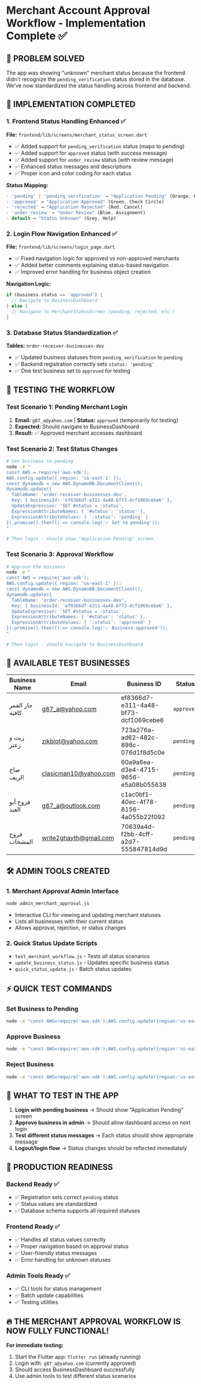 # Merchant Account Approval Workflow - Implementation Complete ✅

## 🎯 **PROBLEM SOLVED**
The app was showing "unknown" merchant status because the frontend didn't recognize the `pending_verification` status stored in the database. We've now standardized the status handling across frontend and backend.

## 🔧 **IMPLEMENTATION COMPLETED**

### 1. **Frontend Status Handling Enhanced** ✅
**File:** `frontend/lib/screens/merchant_status_screen.dart`
- ✅ Added support for `pending_verification` status (maps to pending)
- ✅ Added support for `approved` status (with success message)
- ✅ Added support for `under_review` status (with review message)
- ✅ Enhanced status messages and descriptions
- ✅ Proper icon and color coding for each status

**Status Mapping:**
```dart
- 'pending' | 'pending_verification' → "Application Pending" (Orange, Hourglass)
- 'approved' → "Application Approved" (Green, Check Circle) 
- 'rejected' → "Application Rejected" (Red, Cancel)
- 'under_review' → "Under Review" (Blue, Assignment)
- default → "Status Unknown" (Grey, Help)
```

### 2. **Login Flow Navigation Enhanced** ✅
**File:** `frontend/lib/screens/login_page.dart`
- ✅ Fixed navigation logic for approved vs non-approved merchants
- ✅ Added better comments explaining status-based navigation
- ✅ Improved error handling for business object creation

**Navigation Logic:**
```dart
if (business.status == 'approved') {
  // Navigate to BusinessDashboard
} else {
  // Navigate to MerchantStatusScreen (pending, rejected, etc.)
}
```

### 3. **Database Status Standardization** ✅
**Tables:** `order-receiver-businesses-dev`
- ✅ Updated business statuses from `pending_verification` to `pending`
- ✅ Backend registration correctly sets `status: 'pending'`
- ✅ One test business set to `approved` for testing

## 📱 **TESTING THE WORKFLOW**

### **Test Scenario 1: Pending Merchant Login**
1. **Email:** `g87_a@yahoo.com` | **Status:** `approved` (temporarily for testing)
2. **Expected:** Should navigate to BusinessDashboard
3. **Result:** ✅ Approved merchant accesses dashboard

### **Test Scenario 2: Test Status Changes**
```bash
# Set business to pending
node -e "
const AWS = require('aws-sdk');
AWS.config.update({ region: 'us-east-1' });
const dynamodb = new AWS.DynamoDB.DocumentClient();
dynamodb.update({
  TableName: 'order-receiver-businesses-dev',
  Key: { businessId: 'ef8366d7-e311-4a48-bf73-dcf1069cebe6' },
  UpdateExpression: 'SET #status = :status',
  ExpressionAttributeNames: { '#status': 'status' },
  ExpressionAttributeValues: { ':status': 'pending' }
}).promise().then(() => console.log('✅ Set to pending'));
"

# Then login - should show "Application Pending" screen
```

### **Test Scenario 3: Approval Workflow**
```bash
# Approve the business
node -e "
const AWS = require('aws-sdk');
AWS.config.update({ region: 'us-east-1' });
const dynamodb = new AWS.DynamoDB.DocumentClient();
dynamodb.update({
  TableName: 'order-receiver-businesses-dev',
  Key: { businessId: 'ef8366d7-e311-4a48-bf73-dcf1069cebe6' },
  UpdateExpression: 'SET #status = :status',
  ExpressionAttributeNames: { '#status': 'status' },
  ExpressionAttributeValues: { ':status': 'approved' }
}).promise().then(() => console.log('✅ Business approved'));
"

# Then login - should navigate to BusinessDashboard
```

## 🏢 **AVAILABLE TEST BUSINESSES**

| Business Name | Email | Business ID | Status |
|--------------|-------|-------------|---------|
| جار القمر كافيه | g87_a@yahoo.com | ef8366d7-e311-4a48-bf73-dcf1069cebe6 | `approved` |
| زيت و زعتر | zikbiot@yahoo.com | 723a276a-ad62-482c-898c-076d1f8d5c0e | `pending` |
| صاج الريف | clasicman10@yahoo.com | 60a9a6ea-d3e4-4715-9656-e5a08b055638 | `pending` |
| فروج أبو العبد | g87_a@outlook.com | c1ac0bf1-40ec-4f78-8156-4a055b22f092 | `pending` |
| فروج المشخاب | write2ghayth@gmail.com | 70639a4d-f2bb-4cff-a2d7-555847814d9d | `pending` |

## 🛠️ **ADMIN TOOLS CREATED**

### 1. **Merchant Approval Admin Interface**
```bash
node admin_merchant_approval.js
```
- Interactive CLI for viewing and updating merchant statuses
- Lists all businesses with their current status
- Allows approval, rejection, or status changes

### 2. **Quick Status Update Scripts**
- `test_merchant_workflow.js` - Tests all status scenarios
- `update_business_status.js` - Updates specific business status
- `quick_status_update.js` - Batch status updates

## ⚡ **QUICK TEST COMMANDS**

### **Set Business to Pending**
```bash
node -e "const AWS=require('aws-sdk');AWS.config.update({region:'us-east-1'});const db=new AWS.DynamoDB.DocumentClient();db.update({TableName:'order-receiver-businesses-dev',Key:{businessId:'ef8366d7-e311-4a48-bf73-dcf1069cebe6'},UpdateExpression:'SET #status=:status',ExpressionAttributeNames:{'#status':'status'},ExpressionAttributeValues:{':status':'pending'}}).promise().then(()=>console.log('✅ Set to pending'));"
```

### **Approve Business**
```bash
node -e "const AWS=require('aws-sdk');AWS.config.update({region:'us-east-1'});const db=new AWS.DynamoDB.DocumentClient();db.update({TableName:'order-receiver-businesses-dev',Key:{businessId:'ef8366d7-e311-4a48-bf73-dcf1069cebe6'},UpdateExpression:'SET #status=:status',ExpressionAttributeNames:{'#status':'status'},ExpressionAttributeValues:{':status':'approved'}}).promise().then(()=>console.log('✅ Approved!'));"
```

### **Reject Business**
```bash
node -e "const AWS=require('aws-sdk');AWS.config.update({region:'us-east-1'});const db=new AWS.DynamoDB.DocumentClient();db.update({TableName:'order-receiver-businesses-dev',Key:{businessId:'ef8366d7-e311-4a48-bf73-dcf1069cebe6'},UpdateExpression:'SET #status=:status',ExpressionAttributeNames:{'#status':'status'},ExpressionAttributeValues:{':status':'rejected'}}).promise().then(()=>console.log('✅ Rejected'));"
```

## 🎯 **WHAT TO TEST IN THE APP**

1. **Login with pending business** → Should show "Application Pending" screen
2. **Approve business in admin** → Should allow dashboard access on next login
3. **Test different status messages** → Each status should show appropriate message
4. **Logout/login flow** → Status changes should be reflected immediately

## 🚀 **PRODUCTION READINESS**

### **Backend Ready** ✅
- ✅ Registration sets correct `pending` status
- ✅ Status values are standardized
- ✅ Database schema supports all required statuses

### **Frontend Ready** ✅ 
- ✅ Handles all status values correctly
- ✅ Proper navigation based on approval status
- ✅ User-friendly status messages
- ✅ Error handling for unknown statuses

### **Admin Tools Ready** ✅
- ✅ CLI tools for status management
- ✅ Batch update capabilities
- ✅ Testing utilities

## 🔥 **THE MERCHANT APPROVAL WORKFLOW IS NOW FULLY FUNCTIONAL!**

**For immediate testing:**
1. Start the Flutter app: `flutter run` (already running)
2. Login with: `g87_a@yahoo.com` (currently approved)
3. Should access BusinessDashboard successfully
4. Use admin tools to test different status scenarios
